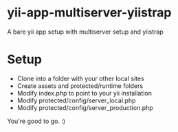 yii-app-multiserver-yiistrap
============================

A bare yii app setup with multiserver setup and yiistrap


Setup
=====

- Clone into a folder with your other local sites
- Create assets and protected/runtime folders
- Modify index.php to point to your yii installation
- Modify protected/config/server_local.php
- Modify protected/config/server_production.php

You're good to go. :)